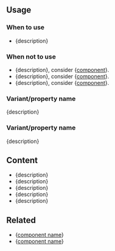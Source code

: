 ## Usage

### When to use

- {description}

### When not to use

- {description}, consider {[component](#)}.
- {description}, consider {[component](#)}.
- {description}, consider {[component](#)}.

### Variant/property name

<!-- don’t forget to include real examples and do/don’t blocks, as necessary -->
{description}

### Variant/property name

<!-- don’t forget to include real examples and do/don’t blocks, as necessary -->
{description}

## Content

- {description}
- {description}
- {description}
- {description}
- {description}

## Related

<!-- only include the 2 most similar/related components -->
- {[component name](#)}
- {[component name](#)}
